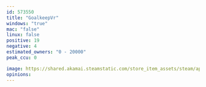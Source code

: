 ```yaml
---
id: 573550
title: "GoalkeepVr"
windows: "true"
mac: "false"
linux: false
positive: 19
negative: 4
estimated_owners: "0 - 20000"
peak_ccu: 0

image: https://shared.akamai.steamstatic.com/store_item_assets/steam/apps/573550/header.jpg?t=1512448286
opinions:
---
```

